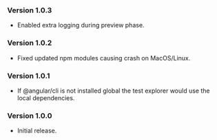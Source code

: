 ### Version 1.0.3

- Enabled extra logging during preview phase.

### Version 1.0.2

- Fixed updated npm modules causing crash on MacOS/Linux.

### Version 1.0.1

- If @angular/cli is not installed global the test explorer would use the local dependencies.

### Version 1.0.0

- Initial release.
